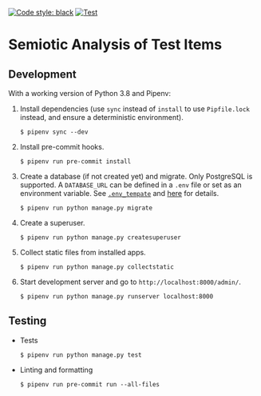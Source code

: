 [![Code style: black](https://img.shields.io/badge/code%20style-black-000000.svg)](https://github.com/psf/black)
[![Test](https://github.com/sul-cidr/sati/workflows/Test/badge.svg)](https://github.com/sul-cidr/sati/actions?query=workflow%3ATest)

# Semiotic Analysis of Test Items

## Development

With a working version of Python 3.8 and Pipenv:

1. Install dependencies (use `sync` instead of `install` to use `Pipfile.lock` instead, and ensure a deterministic environment).

   ```
   $ pipenv sync --dev
   ```

2. Install pre-commit hooks.

   ```
   $ pipenv run pre-commit install
   ```

3. Create a database (if not created yet) and migrate. Only PostgreSQL is supported. A `DATABASE_URL` can be defined in a `.env` file or set as an environment variable. See [`.env_tempate`](.env_template) and [here](https://github.com/kennethreitz/dj-database-url#url-schema) for details.

   ```
   $ pipenv run python manage.py migrate
   ```

4. Create a superuser.

   ```
   $ pipenv run python manage.py createsuperuser
   ```

5. Collect static files from installed apps.

   ```
   $ pipenv run python manage.py collectstatic
   ```

6. Start development server and go to `http://localhost:8000/admin/`.

   ```
   $ pipenv run python manage.py runserver localhost:8000
   ```

## Testing

- Tests

  ```
  $ pipenv run python manage.py test
  ```

- Linting and formatting
  ```
  $ pipenv run pre-commit run --all-files
  ```
